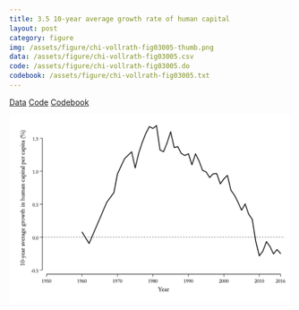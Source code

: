 ```yaml
---
title: 3.5 10-year average growth rate of human capital
layout: post
category: figure
img: /assets/figure/chi-vollrath-fig03005-thumb.png
data: /assets/figure/chi-vollrath-fig03005.csv
code: /assets/figure/chi-vollrath-fig03005.do
codebook: /assets/figure/chi-vollrath-fig03005.txt
---
```


[Data](/assets/figure/chi-vollrath-fig03005.csv) [Code](/assets/figure/chi-vollrath-fig03005.do) [Codebook](/assets/figure/chi-vollrath-fig03005.txt)

![3.5 10-year average growth rate of human capital](/assets/figure/chi-vollrath-fig03005.png)
